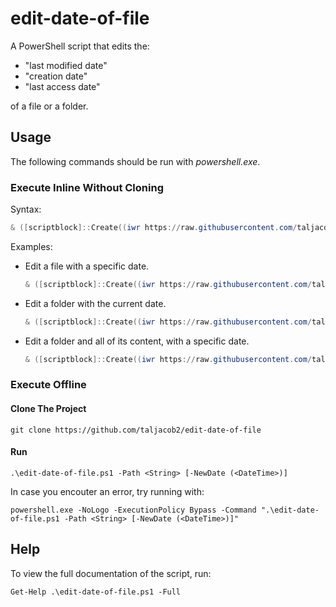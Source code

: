 # edit-date-of-file

A PowerShell script that edits the:
  - "last modified date"
  - "creation date"
  - "last access date"

of a file or a folder.

## Usage

The following commands should be run with *powershell.exe*.

### Execute Inline Without Cloning

Syntax:
```ps1
& ([scriptblock]::Create((iwr https://raw.githubusercontent.com/taljacob2/edit-date-of-file/master/edit-date-of-file.ps1 -useb))) -Path <String> [-NewDate (<DateTime>)] [-Recursive | -Rec | -R]
```

Examples:

- Edit a file with a specific date.
  ```ps1
  & ([scriptblock]::Create((iwr https://raw.githubusercontent.com/taljacob2/edit-date-of-file/master/edit-date-of-file.ps1 -useb))) -Path demo.txt -NewDate (Get-Date("2020-12-31T23:54:43"))
  ```

- Edit a folder with the current date.
  ```ps1
  & ([scriptblock]::Create((iwr https://raw.githubusercontent.com/taljacob2/edit-date-of-file/master/edit-date-of-file.ps1 -useb))) -Path C:\Users\demo
  ```

- Edit a folder and all of its content, with a specific date.
  ```ps1
  & ([scriptblock]::Create((iwr https://raw.githubusercontent.com/taljacob2/edit-date-of-file/master/edit-date-of-file.ps1 -useb))) -Path C:\Users\demo -NewDate (Get-Date("2020-12-31T23:54:43")) -R
  ```

### Execute Offline

#### Clone The Project

```
git clone https://github.com/taljacob2/edit-date-of-file
```

#### Run

```
.\edit-date-of-file.ps1 -Path <String> [-NewDate (<DateTime>)]
```

In case you encouter an error, try running with:
```
powershell.exe -NoLogo -ExecutionPolicy Bypass -Command ".\edit-date-of-file.ps1 -Path <String> [-NewDate (<DateTime>)]"
```

## Help

To view the full documentation of the script, run:
```
Get-Help .\edit-date-of-file.ps1 -Full
```
